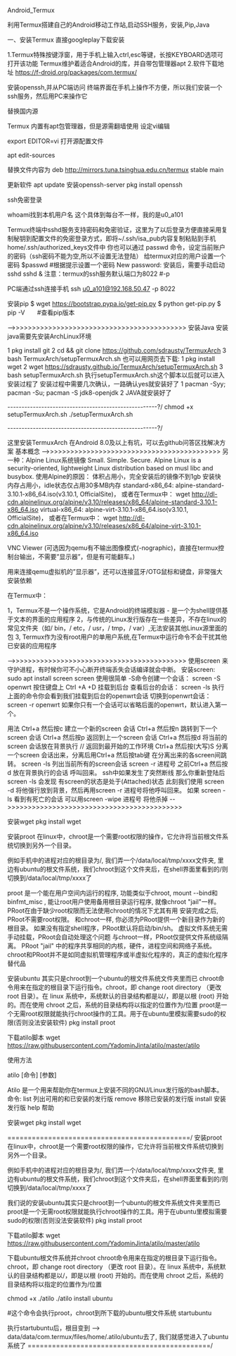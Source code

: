 Android_Termux 

利用Termux搭建自己的Android移动工作站,启动SSH服务，安装,Pip,Java 

一、安装Termux 
直接googleplay下载安装

1.Termux特殊按键浮窗，用于手机上输入ctrl,esc等键，长按KEYBOARD选项可打开该功能 Termux维护着适合Android的库，并自带包管理器apt 
2.软件下载地址 https://f-droid.org/packages/com.termux/

安装openssh,并从PC端访问 终端界面在手机上操作不方便，所以我们安装一个ssh服务，然后用PC来操作它

替换国内源

Termux 内置有apt包管理器，但是源需翻墙使用
设定vi编辑

export EDITOR=vi
打开源配置文件

apt edit-sources

替换文件内容为 deb http://mirrors.tuna.tsinghua.edu.cn/termux stable main

更新软件 apt update 安装openssh-server pkg install openssh

ssh免密登录

whoami找到本机用户名 这个具体到每台不一样，我的是u0_a101

Termux终端中sshd服务支持密码和免密验证，这里为了以后登录方便直接采用复制秘钥到配置文件的免密登录方式，即将~/.ssh/isa_pub内容复制粘贴到手机home/.ssh/authorized_keys文件中 
你也可以通过 passwd 命令，设定当前账户的密码（ssh密码不能为空,所以不设置无法登陆） 给termux对应的用户设置一个密码 
$passwd #根据提示设置一个密码 
New password: 安装后，需要手动启动sshd 
sshd & 
注意：termux的ssh服务默认端口为8022 #-p

PC端通过ssh连接手机 ssh u0_a101@192.168.50.47 -p 8022

安装pip $ wget https://bootstrap.pypa.io/get-pip.py 
$ python get-pip.py 
$ pip -V　　#查看pip版本

-->>>>>>>>>>>>>>>>>>>>>>>>>>>>>>>>>>>>>>>>>>> 安装Java
安装java需要先安装ArchLinux环境

1 pkg install git 
2 cd && git clone https://github.com/sdrausty/TermuxArch 
3 bash TermuxArch/setupTermuxArch.sh 
也可以用网页去下载: 
1 pkg install wget 
2 wget https://sdrausty.github.io/TermuxArch/setupTermuxArch.sh 
3 bash setupTermuxArch.sh 
执行setupTermuxArch.sh这个脚本以后就可以进入安装过程了 
安装过程中需要几次确认，一路确认yes就安装好了 
1 pacman -Syy; pacman -Su; pacman -S jdk8-openjdk 
2 JAVA就安装好了

-----------------------------------------------------?/ 
chmod +x setupTermuxArch.sh ./setupTermuxArch.sh

-----------------------------------------------------?/

这里安装TermuxArch 在Android 8.0及以上有坑，可以去github问答区找解决方案 基本概念 
-->>>>>>>>>>>>>>>>>>>>>>>>>>>>>>>>>>>>>>>>>>> 
另一种：Alpine Linux系统镜像 
Small. Simple. Secure. Alpine Linux is a security-oriented, lightweight Linux distribution based on musl libc and busybox. 
使用Alpine的原因： 体积占用小，完全安装后的镜像不到1gb 安装快 内存占用小，idle状态仅占用30多MB内存 
standard-x86_64: alpine-standard-3.10.1-x86_64.iso(v3.10.1, OfficialSite)，
或者在Termux中： 
wget http://dl-cdn.alpinelinux.org/alpine/v3.10/releases/x86_64/alpine-standard-3.10.1-x86_64.iso virtual-x86_64: alpine-virt-3.10.1-x86_64.iso(v3.10.1, OfficialSite)，
或者在Termux中：
wget http://dl-cdn.alpinelinux.org/alpine/v3.10/releases/x86_64/alpine-virt-3.10.1-x86_64.iso

VNC Viewer (可选因为qemu有不输出图像模式(-nographic)，直接在termux控制台输出，不需要”显示器”，但是有可能翻车。)

用来连接qemu虚拟机的”显示器”，还可以连接蓝牙/OTG鼠标和键盘，非常强大 安装依赖

在Termux中：

1，Termux不是一个操作系统，它是Android的终端模拟器 - 是一个为shell提供基于文本的界面的应用程序 2，与传统的Linux发行版存在一些差异，不存在linux的常见文件夹（如/ bin，/ etc，/ usr，/ tmp，/ var）,无法安装其他Linux源里面的包 3, Termux作为没有root用户的单用户系统,在Termux中运行命令不会干扰其他已安装的应用程序

-->>>>>>>>>>>>>>>>>>>>>>>>>>>>>>>>>>>>>>>>>>> 
使用screen 来守护进程，有时候你可不小心断开终端丢失会话编译就会中断。
安装screen: 
sudo apt install screen 
screen 使用很简单
-S命令创建一个会话： 
screen -S openwrt 
按住键盘上 Ctrl +A +D 挂载到后台
查看后台的会话： screen -ls 
执行上面的命令你会看到我们挂载到后台的openwrt会话
切换到openwrt会话： 
screen -r openwrt 
如果你只有一个会话可以省略后面的openwrt，默认进入第一个。

用法 Ctrl+a 然后按c 建立一个新的screen 会话 
Ctrl+a 然后按n 跳转到下一个screen 会话 
Ctrl+a 然后按p 返回到上一个screen 会话 
Ctrl+a 然后按d 将当前的screen 会话放在背景执行 // 返回到最开始的工作环境 
Ctrl+a 然后按(大写)S 分离一个screen 会话出来，分离后用Ctrl+a 然后按tab键 在分离出来的各screen间跳转。
screen -ls 列出当前所有的screen会话 
screen -r 进程号 之前Ctrl+a 然后按d 放在背景执行的会话 呼叫回来。 
ssh中如果发生了突然断线 那么你重新登陆后 screen -ls 会发现 有screen的状态是处于(Attached)状态 此刻我们使用 screen -d 将他强行放到背景，然后再用screen -r 进程号将他呼叫回来。 
如果 screen -ls 看到有死亡的会话 可以用screen -wipe 进程号 将他杀掉 
-->>>>>>>>>>>>>>>>>>>>>>>>>>>>>>>>>>>>>>>>>>>

安装wget pkg install wget

安装proot 在linux中，chroot是一个需要root权限的操作，它允许将当前根文件系统切换到另外一个目录。

例如手机中的进程对应的根目录为/, 我们弄一个/data/local/tmp/xxxx文件夹, 里边有ubuntu的根文件系统，我们chroot到这个文件夹后，在shell界面里看到的/则切换到/data/local/tmp/xxxx了

proot 是一个能在用户空间内运行的程序, 功能类似于chroot, mount --bind和 binfmt_misc , 能让root用户使用备用根目录运行程序, 就像chroot "jail"一样。 PRoot在由于缺少root权限而无法使用chroot的情况下尤其有用 安装完成之后, PRoot不需要root权限。 
和chroot一样, 你必须为PRoot提供一个新目录作为新的根目录。 如果没有指定shell程序，PRoot默认将启动/bin/sh。 虚拟文件系统无需手动挂载，PRoot会自动处理这个问题 与chroot一样，PRoot仅提供文件系统级隔离。 PRoot "jail" 中的程序共享相同的内核，硬件，进程空间和网络子系统。 
chroot和PRoot并不是如同虚拟机管理程序或半虚拟化程序的，真正的虚拟化程序替代品

安装ubuntu 其实只是chroot到一个ubuntu的根文件系统文件夹里而已 chroot命令用来在指定的根目录下运行指令。chroot，即 change root directory （更改 root 目录）。在 linux 系统中，系统默认的目录结构都是以/，即是以根 (root) 开始的。而在使用 chroot 之后，系统的目录结构将以指定的位置作为/位置 
proot是一个无需root权限就能执行chroot操作的工具。用于在ubuntu里模拟需要sudo的权限(否则没法安装软件) pkg install proot

下载atilo脚本 wget https://raw.githubusercontent.com/YadominJinta/atilo/master/atilo

使用方法

atilo [命令] [参数]

Atilo 是一个用来帮助你在termux上安装不同的GNU/Linux发行版的bash脚本。 命令: list 列出可用的和已安装的发行版 remove 移除已安装的发行版 install 安装发行版 help 帮助

安装wget pkg install wget

=============================================/ 
安装proot 在linux中，chroot是一个需要root权限的操作，它允许将当前根文件系统切换到另外一个目录。

例如手机中的进程对应的根目录为/, 我们弄一个/data/local/tmp/xxxx文件夹, 里边有ubuntu的根文件系统，我们chroot到这个文件夹后，在shell界面里看到的/则切换到/data/local/tmp/xxxx了

我们说的安装ubuntu其实只是chroot到一个ubuntu的根文件系统文件夹里而已 proot是一个无需root权限就能执行chroot操作的工具。用于在ubuntu里模拟需要sudo的权限(否则没法安装软件) pkg install proot

下载atilo脚本 wget https://raw.githubusercontent.com/YadominJinta/atilo/master/atilo

下载ubuntu根文件系统并chroot chroot命令用来在指定的根目录下运行指令。chroot，即 change root directory （更改 root 目录）。在 linux 系统中，系统默认的目录结构都是以/，即是以根 (root) 开始的。而在使用 chroot 之后，系统的目录结构将以指定的位置作为/位置

chmod +x ./atilo ./atilo install ubuntu

#这个命令会执行proot，chroot到所下载的ubuntu根文件系统 startubuntu

执行startubuntu后，根目变到 --> data/data/com.termux/files/home/.atilo/ubuntu去了, 我们就感觉进入了ubuntu系统了 
=============================================/
